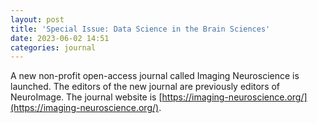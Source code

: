 ```yaml
---
layout: post
title: 'Special Issue: Data Science in the Brain Sciences'
date: 2023-06-02 14:51 
categories: journal
---
```


A new non-profit open-access journal called Imaging Neuroscience is launched. The editors of the new journal are previously editors of NeuroImage.  The journal website is [https://imaging-neuroscience.org/](https://imaging-neuroscience.org/).
